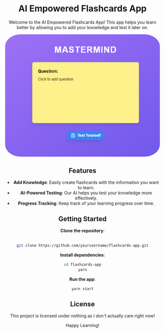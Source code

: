 <div align="center">

# AI Empowered Flashcards App

Welcome to the AI Empowered Flashcards App! This app helps you learn better by allowing you to add your knowledge and test it later on. 

<img src="./images/image.png" style="border-radius: 10%;">

## Features

- **Add Knowledge**: Easily create flashcards with the information you want to learn.
- **AI-Powered Testing**: Our AI helps you test your knowledge more effectively.
- **Progress Tracking**: Keep track of your learning progress over time.

## Getting Started

**Clone the repository**:
```sh

git clone https://github.com/yourusername/flashcards-app.git

```

**Install dependencies**:
```sh
cd flashcards-app
yarn
```
**Run the app**:
```sh
yarn start
```

## License

This project is licensed under nothing as I don't actually care right now!

Happy Learning!
